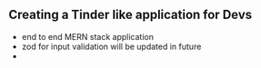 ## Creating a Tinder like application for Devs

 - end to end MERN stack application
 - zod for input validation will be updated in future
 - 
